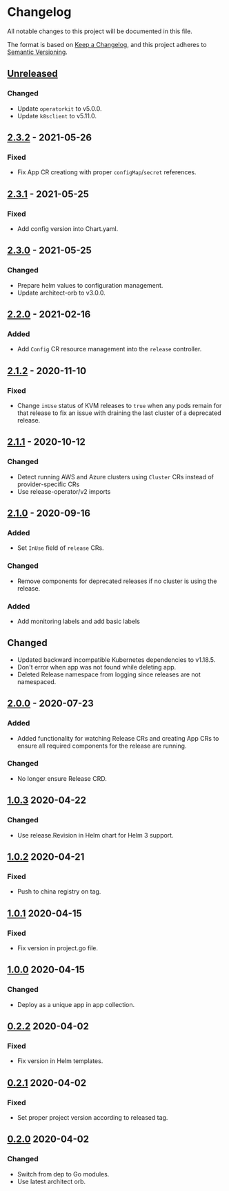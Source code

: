 # Changelog

All notable changes to this project will be documented in this file.

The format is based on [Keep a Changelog](https://keepachangelog.com/en/1.0.0/),
and this project adheres to [Semantic Versioning](https://semver.org/spec/v2.0.0.html).



## [Unreleased]

### Changed

- Update `operatorkit` to v5.0.0.
- Update `k8sclient` to v5.11.0.

## [2.3.2] - 2021-05-26

### Fixed

- Fix App CR creationg with proper `configMap`/`secret` references.

## [2.3.1] - 2021-05-25

### Fixed

- Add config version into Chart.yaml.

## [2.3.0] - 2021-05-25

### Changed

- Prepare helm values to configuration management.
- Update architect-orb to v3.0.0.

## [2.2.0] - 2021-02-16

### Added

- Add `Config` CR resource management into the `release` controller.

## [2.1.2] - 2020-11-10

### Fixed

- Change `inUse` status of KVM releases to `true` when any pods remain for that release to fix an issue with draining
  the last cluster of a deprecated release.

## [2.1.1] - 2020-10-12

### Changed

- Detect running AWS and Azure clusters using `Cluster` CRs instead of provider-specific CRs
- Use release-operator/v2 imports

## [2.1.0] - 2020-09-16

### Added

- Set `InUse` field of `release` CRs.

### Changed

- Remove components for deprecated releases if no cluster is using the release.

### Added

- Add monitoring labels and add basic labels

## Changed

- Updated backward incompatible Kubernetes dependencies to v1.18.5.
- Don't error when app was not found while deleting app.
- Deleted Release namespace from logging since releases are not namespaced.

## [2.0.0] - 2020-07-23

### Added

- Added functionality for watching Release CRs and creating App CRs to ensure all required components for the release are running.

### Changed

- No longer ensure Release CRD.

## [1.0.3] 2020-04-22

### Changed

- Use release.Revision in Helm chart for Helm 3 support.

## [1.0.2] 2020-04-21

### Fixed

- Push to china registry on tag.

## [1.0.1] 2020-04-15

### Fixed

- Fix version in project.go file.

## [1.0.0] 2020-04-15

### Changed

- Deploy as a unique app in app collection.

## [0.2.2] 2020-04-02

### Fixed

- Fix version in Helm templates.

## [0.2.1] 2020-04-02

### Fixed

- Set proper project version according to released tag.

## [0.2.0] 2020-04-02

### Changed

- Switch from dep to Go modules.
- Use latest architect orb.


[Unreleased]: https://github.com/giantswarm/release-operator/compare/v2.3.2...HEAD
[2.3.2]: https://github.com/giantswarm/release-operator/compare/v2.3.1...v2.3.2
[2.3.1]: https://github.com/giantswarm/release-operator/compare/v2.3.0...v2.3.1
[2.3.0]: https://github.com/giantswarm/release-operator/compare/v2.2.0...v2.3.0
[2.2.0]: https://github.com/giantswarm/release-operator/compare/v2.1.2...v2.2.0
[2.1.2]: https://github.com/giantswarm/release-operator/compare/v2.1.1...v2.1.2
[2.1.1]: https://github.com/giantswarm/release-operator/compare/v2.1.0...v2.1.1
[2.1.0]: https://github.com/giantswarm/release-operator/compare/v2.0.0...v2.1.0
[2.0.0]: https://github.com/giantswarm/release-operator/compare/v1.0.3...v2.0.0
[1.0.3]: https://github.com/giantswarm/release-operator/compare/v1.0.2...v1.0.3
[1.0.2]: https://github.com/giantswarm/release-operator/compare/v1.0.1...v1.0.2
[1.0.1]: https://github.com/giantswarm/release-operator/compare/v1.0.0...v1.0.1
[1.0.0]: https://github.com/giantswarm/release-operator/compare/v1.0.0...v1.0.0
[0.2.2]: https://github.com/giantswarm/release-operator/compare/v0.2.1...v0.2.2
[0.2.1]: https://github.com/giantswarm/release-operator/compare/v0.2.0...v0.2.1
[0.2.0]: https://github.com/giantswarm/release-operator/releases/tag/v0.2.0

